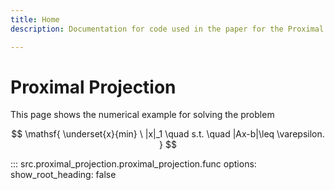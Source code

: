 ```yaml
---
title: Home
description: Documentation for code used in the paper for the Proximal Projection (PP) algorithm.

---
```


# Proximal Projection

This page shows the numerical example for solving the problem

$$
    \mathsf{ \underset{x}{min} \ |x|_1 \quad s.t. \quad |Ax-b|\leq \varepsilon. }
$$


::: src.proximal_projection.proximal_projection.func
    options:
      show_root_heading: false

<br>
